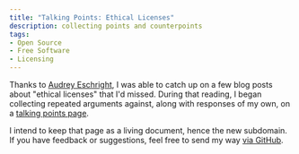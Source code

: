```yaml
---
title: "Talking Points: Ethical Licenses"
description: collecting points and counterpoints
tags:
- Open Source
- Free Software
- Licensing
---
```


Thanks to [Audrey Eschright](http://lifeofaudrey.com/2019/11/24/links-floss-ethics.html), I was able to catch up on a few blog posts about "ethical licenses" that I'd missed.   During that reading, I began collecting repeated arguments against, along with responses of my own, on a [talking points page](https://talkingpoints.kemitchell.com/ethical-licenses.html).

I intend to keep that page as a living document, hence the new subdomain.  If you have feedback or suggestions, feel free to send my way [via GitHub](https://talkingpoints.kemitchell.com/ethical-licenses.html).
